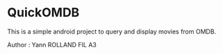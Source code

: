 # QuickOMDB

This is a simple android project to query and display movies from OMDB.

Author : Yann ROLLAND FIL A3
